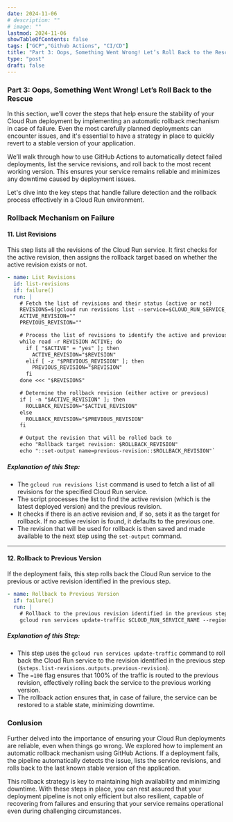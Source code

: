 ```yaml
---
date: 2024-11-06
# description: ""
# image: ""
lastmod: 2024-11-06
showTableOfContents: false
tags: ["GCP","Github Actions", "CI/CD"]
title: "Part 3: Oops, Something Went Wrong! Let’s Roll Back to the Rescue "
type: "post"
draft: false
---
```


### Part 3: Oops, Something Went Wrong! Let’s Roll Back to the Rescue

In this section, we’ll cover the steps that help ensure the stability of your Cloud Run deployment by implementing an automatic rollback mechanism in case of failure. Even the most carefully planned deployments can encounter issues, and it's essential to have a strategy in place to quickly revert to a stable version of your application.

We’ll walk through how to use GitHub Actions to automatically detect failed deployments, list the service revisions, and roll back to the most recent working version. This ensures your service remains reliable and minimizes any downtime caused by deployment issues.

Let's dive into the key steps that handle failure detection and the rollback process effectively in a Cloud Run environment.

### **Rollback Mechanism on Failure**

#### 11. **List Revisions**

This step lists all the revisions of the Cloud Run service. It first checks for the active revision, then assigns the rollback target based on whether the active revision exists or not.

```yaml
- name: List Revisions
  id: list-revisions
  if: failure()
  run: |
    # Fetch the list of revisions and their status (active or not)
    REVISIONS=$(gcloud run revisions list --service=$CLOUD_RUN_SERVICE_NAME --region=$ARTIFACT_REGION --format="value(REVISION,ACTIVE)") 
    ACTIVE_REVISION=""
    PREVIOUS_REVISION=""

    # Process the list of revisions to identify the active and previous revision
    while read -r REVISION ACTIVE; do
      if [ "$ACTIVE" = "yes" ]; then
        ACTIVE_REVISION="$REVISION"
      elif [ -z "$PREVIOUS_REVISION" ]; then
        PREVIOUS_REVISION="$REVISION"
      fi
    done <<< "$REVISIONS"

    # Determine the rollback revision (either active or previous)
    if [ -n "$ACTIVE_REVISION" ]; then
      ROLLBACK_REVISION="$ACTIVE_REVISION"
    else
      ROLLBACK_REVISION="$PREVIOUS_REVISION"
    fi

    # Output the revision that will be rolled back to
    echo "Rollback target revision: $ROLLBACK_REVISION"
    echo "::set-output name=previous-revision::$ROLLBACK_REVISION"` 
```

##### **Explanation of this Step:**

-   The `gcloud run revisions list` command is used to fetch a list of all revisions for the specified Cloud Run service.
-   The script processes the list to find the active revision (which is the latest deployed version) and the previous revision.
-   It checks if there is an active revision and, if so, sets it as the target for rollback. If no active revision is found, it defaults to the previous one.
-   The revision that will be used for rollback is then saved and made available to the next step using the `set-output` command.

----------

#### 12. **Rollback to Previous Version**

If the deployment fails, this step rolls back the Cloud Run service to the previous or active revision identified in the previous step.

```yaml
- name: Rollback to Previous Version
  if: failure()
  run: |
    # Rollback to the previous revision identified in the previous step
    gcloud run services update-traffic $CLOUD_RUN_SERVICE_NAME --region=$ARTIFACT_REGION --to-revisions ${{ steps.list-revisions.outputs.previous-revision }}=100` 
```

##### **Explanation of this Step:**

-   This step uses the `gcloud run services update-traffic` command to roll back the Cloud Run service to the revision identified in the previous step (`$steps.list-revisions.outputs.previous-revision`).
-   The `=100` flag ensures that 100% of the traffic is routed to the previous revision, effectively rolling back the service to the previous working version.
-   The rollback action ensures that, in case of failure, the service can be restored to a stable state, minimizing downtime.

### Conlusion

Further delved into the importance of ensuring your Cloud Run deployments are reliable, even when things go wrong. We explored how to implement an automatic rollback mechanism using GitHub Actions. If a deployment fails, the pipeline automatically detects the issue, lists the service revisions, and rolls back to the last known stable version of the application.

This rollback strategy is key to maintaining high availability and minimizing downtime. With these steps in place, you can rest assured that your deployment pipeline is not only efficient but also resilient, capable of recovering from failures and ensuring that your service remains operational even during challenging circumstances.